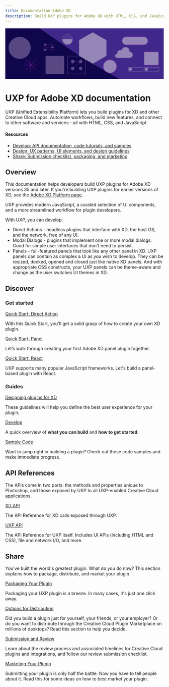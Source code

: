 ```yaml
---
title: Documentation-Adobe XD
description: Build UXP plugins for Adobe XD with HTML, CSS, and JavaScript. Automate workflows, build new features, and more.
---
```


<Hero slots="image, heading, text" background="rgb(64, 34, 138)"/>

![Hero image](./illustration.png)

# UXP for Adobe XD documentation

UXP (**U**nified E**x**tensibility **P**latform) lets you build plugins for XD and other Creative Cloud apps. Automate workflows, build new features, and connect to other software and services—all with HTML, CSS, and JavaScript.

<Resources slots="heading, links"/>

#### Resources

- [Develop: API documentation, code tutorials, and samples](/develop/)
- [Design: UX patterns, UI elements, and design guidelines](/design/)
- [Share: Submission checklist, packaging, and marketing](/distribution/)

## Overview

This documentation helps developers build UXP plugins for Adobe XD versions 35 and later. If you're building UXP plugins for earlier versions of XD, see the [Adobe XD Platform page](https://adobexdplatform.com).

UXP provides modern JavaScript, a curated selection of UI components, and a more streamlined workflow for plugin developers.

With UXP, you can develop:

- Direct Actions - headless plugins that interface with XD, the host OS, and the network, free of any UI.
- Modal Dialogs - plugins that implement one or more modal dialogs. Good for simple user interfaces that don't need to persist.
- Panels - full-featured panels that look like any other panel in XD. UXP panels can contain as complex a UI as you wish to develop. They can be resized, docked, opened and closed just like native XD panels. And with appropriate CSS constructs, your UXP panels can be theme-aware and change as the user switches UI themes in XD.

## Discover

<DiscoverBlock slots="heading, link, text"/>

### Get started

[Quick Start: Direct Action](/develop/tutorials/quick-start/)

With this Quick Start, you'll get a solid grasp of how to create your own XD plugin.

<DiscoverBlock slots="link, text"/>

[Quick Start: Panel](/develop/tutorials/quick-start-panel/)

Let’s walk through creating your first Adobe XD panel plugin together.

<DiscoverBlock slots="link, text"/>

[Quick Start: React](/develop/tutorials/quick-start-react/)

UXP supports many popular JavaScript frameworks. Let's build a panel-based plugin with React.

<DiscoverBlock slots="heading, link, text"/>

### Guides

[Designing plugins for XD](/design/)

These guidelines will help you define the best user experience for your plugin.

<DiscoverBlock slots="link, text"/>

[Develop](/develop/)

A quick overview of **what you can build** and **how to get started**.

<DiscoverBlock slots="link, text"/>

[Sample Code](https://github.com/AdobeXD/plugin-samples)

Want to jump right in building a plugin? Check out these code samples and make immediate progress.

## API References

The APIs come in two parts: the methods and properties unique to Photoshop, and those exposed by UXP to all UXP-enabled Creative Cloud applications.

<DiscoverBlock slots="link, text"/>

[XD API](/develop/reference/xd-index)

The API Reference for XD calls exposed through UXP.

<DiscoverBlock slots="link, text"/>

[UXP API](/uxp/)

The API Reference for UXP itself. Includes UI APIs (including HTML and CSS), file and network I/O, and more.

## Share

You've built the world's greatest plugin. What do you do now? This section explains how to package, distribute, and market your plugin.

<DiscoverBlock slots="link, text"/>

[Packaging Your Plugin](distribution/packaging-your-plugin/)

Packaging your UXP plugin is a breeze. In many cases, it's just one click away.

<DiscoverBlock slots="link, text"/>

[Options for Distribution](distribution/distribution-options/)

Did you build a plugin just for yourself, your friends, or your employer? Or do you want to distribute through the Creative Cloud Plugin Marketplace on millions of desktops? Read this section to help you decide.

<DiscoverBlock slots="link, text"/>

[Submission and Review](distribution/submission-checklist/)

Learn about the review process and associated timelines for Creative Cloud plugins and integrations, and follow our review submission checklist.

<DiscoverBlock slots="link, text"/>

[Marketing Your Plugin](distribution/marketing/)

Submitting your plugin is only half the battle. Now you have to tell people about it. Read this for some ideas on how to best market your plugin.

<Community />
